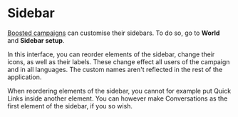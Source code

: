 # Sidebar

[Boosted campaigns](https://kanka.io/en-US/boosters) can customise their sidebars. To do so, go to **World** and **Sidebar setup**.

In this interface, you can reorder elements of the sidebar, change their icons, as well as their labels. These change effect all users of the campaign and in all languages. The custom names aren't reflected in the rest of the application.

When reordering elements of the sidebar, you cannot for example put Quick Links inside another element. You can however make Conversations as the first element of the sidebar, if you so wish.
